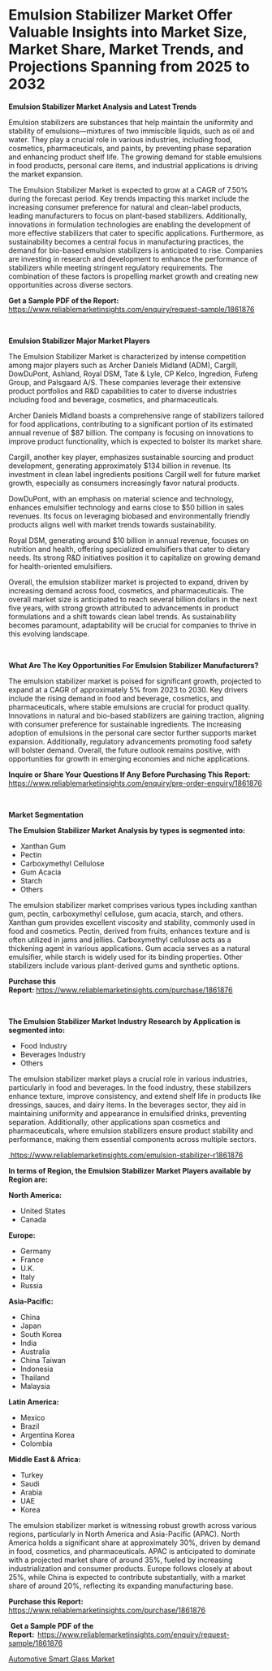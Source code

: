 <p><h1>Emulsion Stabilizer Market Offer Valuable Insights into Market Size, Market Share, Market Trends, and Projections Spanning from 2025 to 2032</h1></p><p><strong>Emulsion Stabilizer Market Analysis and Latest Trends</strong></p>
<p><p>Emulsion stabilizers are substances that help maintain the uniformity and stability of emulsions—mixtures of two immiscible liquids, such as oil and water. They play a crucial role in various industries, including food, cosmetics, pharmaceuticals, and paints, by preventing phase separation and enhancing product shelf life. The growing demand for stable emulsions in food products, personal care items, and industrial applications is driving the market expansion.</p><p>The Emulsion Stabilizer Market is expected to grow at a CAGR of 7.50% during the forecast period. Key trends impacting this market include the increasing consumer preference for natural and clean-label products, leading manufacturers to focus on plant-based stabilizers. Additionally, innovations in formulation technologies are enabling the development of more effective stabilizers that cater to specific applications. Furthermore, as sustainability becomes a central focus in manufacturing practices, the demand for bio-based emulsion stabilizers is anticipated to rise. Companies are investing in research and development to enhance the performance of stabilizers while meeting stringent regulatory requirements. The combination of these factors is propelling market growth and creating new opportunities across diverse sectors.</p></p>
<p><strong>Get a Sample PDF of the Report:&nbsp;</strong> <a href="https://www.reliablemarketinsights.com/enquiry/request-sample/1861876?utm_campaign=3065&utm_medium=2&utm_source=Github&utm_content=ia&utm_term=31032025&utm_id=emulsion-stabilizer">https://www.reliablemarketinsights.com/enquiry/request-sample/1861876</a></p>
<p>&nbsp;</p>
<p><strong>Emulsion Stabilizer Major Market Players</strong></p>
<p><p>The Emulsion Stabilizer Market is characterized by intense competition among major players such as Archer Daniels Midland (ADM), Cargill, DowDuPont, Ashland, Royal DSM, Tate & Lyle, CP Kelco, Ingredion, Fufeng Group, and Palsgaard A/S. These companies leverage their extensive product portfolios and R&D capabilities to cater to diverse industries including food and beverage, cosmetics, and pharmaceuticals.</p><p>Archer Daniels Midland boasts a comprehensive range of stabilizers tailored for food applications, contributing to a significant portion of its estimated annual revenue of $87 billion. The company is focusing on innovations to improve product functionality, which is expected to bolster its market share.</p><p>Cargill, another key player, emphasizes sustainable sourcing and product development, generating approximately $134 billion in revenue. Its investment in clean label ingredients positions Cargill well for future market growth, especially as consumers increasingly favor natural products.</p><p>DowDuPont, with an emphasis on material science and technology, enhances emulsifier technology and earns close to $50 billion in sales revenues. Its focus on leveraging biobased and environmentally friendly products aligns well with market trends towards sustainability.</p><p>Royal DSM, generating around $10 billion in annual revenue, focuses on nutrition and health, offering specialized emulsifiers that cater to dietary needs. Its strong R&D initiatives position it to capitalize on growing demand for health-oriented emulsifiers.</p><p>Overall, the emulsion stabilizer market is projected to expand, driven by increasing demand across food, cosmetics, and pharmaceuticals. The overall market size is anticipated to reach several billion dollars in the next five years, with strong growth attributed to advancements in product formulations and a shift towards clean label trends. As sustainability becomes paramount, adaptability will be crucial for companies to thrive in this evolving landscape.</p></p>
<p>&nbsp;</p>
<p><strong>What Are The Key Opportunities For Emulsion Stabilizer Manufacturers?</strong></p>
<p><p>The emulsion stabilizer market is poised for significant growth, projected to expand at a CAGR of approximately 5% from 2023 to 2030. Key drivers include the rising demand in food and beverage, cosmetics, and pharmaceuticals, where stable emulsions are crucial for product quality. Innovations in natural and bio-based stabilizers are gaining traction, aligning with consumer preference for sustainable ingredients. The increasing adoption of emulsions in the personal care sector further supports market expansion. Additionally, regulatory advancements promoting food safety will bolster demand. Overall, the future outlook remains positive, with opportunities for growth in emerging economies and niche applications.</p></p>
<p><strong>Inquire or Share Your Questions If Any Before Purchasing This Report:</strong> <a href="https://www.reliablemarketinsights.com/enquiry/pre-order-enquiry/1861876?utm_campaign=3065&utm_medium=2&utm_source=Github&utm_content=ia&utm_term=31032025&utm_id=emulsion-stabilizer">https://www.reliablemarketinsights.com/enquiry/pre-order-enquiry/1861876</a></p>
<p>&nbsp;</p>
<p><strong>Market Segmentation</strong></p>
<p><strong>The Emulsion Stabilizer Market Analysis by types is segmented into:</strong></p>
<p><ul><li>Xanthan Gum</li><li>Pectin</li><li>Carboxymethyl Cellulose</li><li>Gum Acacia</li><li>Starch</li><li>Others</li></ul></p>
<p><p>The emulsion stabilizer market comprises various types including xanthan gum, pectin, carboxymethyl cellulose, gum acacia, starch, and others. Xanthan gum provides excellent viscosity and stability, commonly used in food and cosmetics. Pectin, derived from fruits, enhances texture and is often utilized in jams and jellies. Carboxymethyl cellulose acts as a thickening agent in various applications. Gum acacia serves as a natural emulsifier, while starch is widely used for its binding properties. Other stabilizers include various plant-derived gums and synthetic options.</p></p>
<p><strong>Purchase this Report:&nbsp;</strong><a href="https://www.reliablemarketinsights.com/purchase/1861876?utm_campaign=3065&utm_medium=2&utm_source=Github&utm_content=ia&utm_term=31032025&utm_id=emulsion-stabilizer">https://www.reliablemarketinsights.com/purchase/1861876</a></p>
<p>&nbsp;</p>
<p><strong>The Emulsion Stabilizer Market Industry Research by Application is segmented into:</strong></p>
<p><ul><li>Food Industry</li><li>Beverages Industry</li><li>Others</li></ul></p>
<p><p>The emulsion stabilizer market plays a crucial role in various industries, particularly in food and beverages. In the food industry, these stabilizers enhance texture, improve consistency, and extend shelf life in products like dressings, sauces, and dairy items. In the beverages sector, they aid in maintaining uniformity and appearance in emulsified drinks, preventing separation. Additionally, other applications span cosmetics and pharmaceuticals, where emulsion stabilizers ensure product stability and performance, making them essential components across multiple sectors.</p></p>
<p><a href="https://www.reliablemarketinsights.com/emulsion-stabilizer-r1861876?utm_campaign=3065&utm_medium=2&utm_source=Github&utm_content=ia&utm_term=31032025&utm_id=emulsion-stabilizer">&nbsp;https://www.reliablemarketinsights.com/emulsion-stabilizer-r1861876</a></p>
<p><strong>In terms of Region, the Emulsion Stabilizer Market Players available by Region are:</strong></p>
<p>
    <p> <strong> North America: </strong>
        <ul>
            <li>United States</li>
            <li>Canada</li>
        </ul>
        </p> 
    <p> <strong> Europe: </strong>
        <ul>
            <li>Germany</li>
            <li>France</li>
            <li>U.K.</li>
            <li>Italy</li>
            <li>Russia</li>
        </ul>
        </p> 
    <p> <strong> Asia-Pacific: </strong>
        <ul>
            <li>China</li>
            <li>Japan</li>
            <li>South Korea</li>
            <li>India</li>
            <li>Australia</li>
            <li>China Taiwan</li>
            <li>Indonesia</li>
            <li>Thailand</li>
            <li>Malaysia</li>
        </ul>
        </p> 
    <p> <strong> Latin America: </strong>
        <ul>
            <li>Mexico</li>
            <li>Brazil</li>
            <li>Argentina Korea</li>
            <li>Colombia</li>
        </ul>
        </p> 
    <p> <strong> Middle East & Africa: </strong>
        <ul>
            <li>Turkey</li>
            <li>Saudi</li>
            <li>Arabia</li>
            <li>UAE</li>
            <li>Korea</li>
        </ul>
    </p>
    </p>
<p><p>The emulsion stabilizer market is witnessing robust growth across various regions, particularly in North America and Asia-Pacific (APAC). North America holds a significant share at approximately 30%, driven by demand in food, cosmetics, and pharmaceuticals. APAC is anticipated to dominate with a projected market share of around 35%, fueled by increasing industrialization and consumer products. Europe follows closely at about 25%, while China is expected to contribute substantially, with a market share of around 20%, reflecting its expanding manufacturing base.</p></p>
<p><strong>Purchase this Report: </strong><a href="https://www.reliablemarketinsights.com/purchase/1861876?utm_campaign=3065&utm_medium=2&utm_source=Github&utm_content=ia&utm_term=31032025&utm_id=emulsion-stabilizer">https://www.reliablemarketinsights.com/purchase/1861876</a></p>
<p>&nbsp;<strong>Get a Sample PDF of the Report:&nbsp;&nbsp;</strong><a href="https://www.reliablemarketinsights.com/enquiry/request-sample/1861876?utm_campaign=3065&utm_medium=2&utm_source=Github&utm_content=ia&utm_term=31032025&utm_id=emulsion-stabilizer">https://www.reliablemarketinsights.com/enquiry/request-sample/1861876</a></p>
<p><strong></strong></p>
<p><p><a href="https://github.com/vilehoaguy/Market-Research-Report-List-1/blob/main/automotive-smart-glass-market.md?utm_campaign=3065&utm_medium=2&utm_source=Github&utm_content=ia&utm_term=31032025&utm_id=emulsion-stabilizer">Automotive Smart Glass Market</a></p></p>